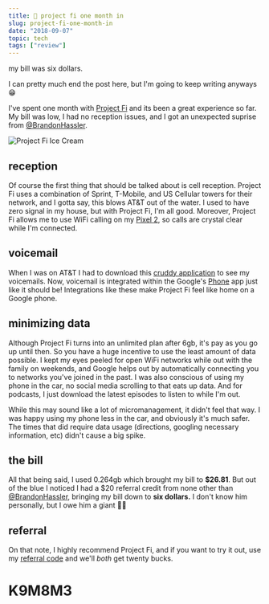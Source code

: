 ```yaml
---
title: 📅 project fi one month in
slug: project-fi-one-month-in
date: "2018-09-07"
topic: tech
tags: ["review"]
---
```


my bill was six dollars.

I can pretty much end the post here, but I'm going to keep writing anyways 😁

I've spent one month with [Project Fi][project-fi] and its been a great experience so far. My bill was low, I had no reception issues, and I got an unexpected suprise from [@BrandonHassler][brandon-hassler].

![Project Fi Ice Cream][ice-cream]

## reception

Of course the first thing that should be talked about is cell reception. Project Fi uses a combination of Sprint, T-Mobile, and US Cellular towers for their network, and I gotta say, this blows AT&T out of the water. I used to have zero signal in my house, but with Project Fi, I'm all good. Moreover, Project Fi allows me to use WiFi calling on my [Pixel 2][pixel], so calls are crystal clear while I'm connected.

## voicemail

When I was on AT&T I had to download this [cruddy application][voicemail-app] to see my voicemails. Now, voicemail is integrated within the Google's [Phone][phone-app] app just like it should be! Integrations like these make Project Fi feel like home on a Google phone.

## minimizing data

Although Project Fi turns into an unlimited plan after 6gb, it's pay as you go up until then. So you have a huge incentive to use the least amount of data possible. I kept my eyes peeled for open WiFi networks while out with the family on weekends, and Google helps out by automatically connecting you to networks you've joined in the past. I was also conscious of using my phone in the car, no social media scrolling to that eats up data. And for podcasts, I just download the latest episodes to listen to while I'm out.

While this may sound like a lot of micromanagement, it didn't feel that way. I was happy using my phone less in the car, and obviously it's much safer. The times that did require data usage (directions, googling necessary information, etc) didn't cause a big spike.

## the bill

All that being said, I used 0.264gb which brought my bill to **\$26.81**. But out of the blue I noticed I had a \$20 referral credit from none other than [@BrandonHassler][brandon-hassler], bringing my bill down to **six dollars.** I don't know him personally, but I owe him a giant 👍🏼

## referral

On that note, I highly recommend Project Fi, and if you want to try it out, use my [referral code][referral] and we'll _both_ get twenty bucks.

# K9M8M3

[project-fi]: https://fi.google.com/about/
[brandon-hassler]: https://twitter.com/BrandonHassler
[ice-cream]: https://res.cloudinary.com/bradgarropy/image/upload/f_auto,q_auto/bradgarropy.com/posts/project-fi-ice-cream.jpg
[pixel]: https://store.google.com/us/product/pixel_2
[voicemail-app]: https://play.google.com/store/apps/details?id=com.att.mobile.android.vvm
[phone-app]: https://play.google.com/store/apps/details?id=com.google.android.dialer
[referral]: https://g.co/fi/r/K9M8M3
